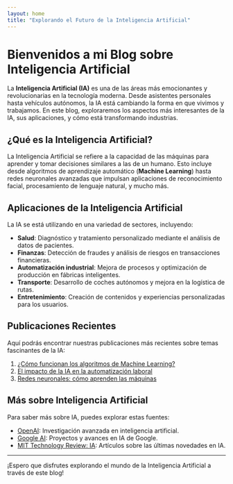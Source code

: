 ```yaml
---
layout: home
title: "Explorando el Futuro de la Inteligencia Artificial"
---
```


# Bienvenidos a mi Blog sobre Inteligencia Artificial

La **Inteligencia Artificial (IA)** es una de las áreas más emocionantes y revolucionarias en la tecnología moderna. Desde asistentes personales hasta vehículos autónomos, la IA está cambiando la forma en que vivimos y trabajamos. En este blog, exploraremos los aspectos más interesantes de la IA, sus aplicaciones, y cómo está transformando industrias.

## ¿Qué es la Inteligencia Artificial?

La Inteligencia Artificial se refiere a la capacidad de las máquinas para aprender y tomar decisiones similares a las de un humano. Esto incluye desde algoritmos de aprendizaje automático (**Machine Learning**) hasta redes neuronales avanzadas que impulsan aplicaciones de reconocimiento facial, procesamiento de lenguaje natural, y mucho más.

## Aplicaciones de la Inteligencia Artificial

La IA se está utilizando en una variedad de sectores, incluyendo:

- **Salud**: Diagnóstico y tratamiento personalizado mediante el análisis de datos de pacientes.
- **Finanzas**: Detección de fraudes y análisis de riesgos en transacciones financieras.
- **Automatización industrial**: Mejora de procesos y optimización de producción en fábricas inteligentes.
- **Transporte**: Desarrollo de coches autónomos y mejora en la logística de rutas.
- **Entretenimiento**: Creación de contenidos y experiencias personalizadas para los usuarios.

## Publicaciones Recientes

Aquí podrás encontrar nuestras publicaciones más recientes sobre temas fascinantes de la IA:

1. [¿Cómo funcionan los algoritmos de Machine Learning?](2024-01-01-algoritmos-machine-learning.markdown)
2. [El impacto de la IA en la automatización laboral](2024-02-10-impacto-automatizacion.markdown)
3. [Redes neuronales: cómo aprenden las máquinas](2024-03-15-redes-neuronales.markdown)

## Más sobre Inteligencia Artificial

Para saber más sobre IA, puedes explorar estas fuentes:
- [OpenAI](https://openai.com/): Investigación avanzada en inteligencia artificial.
- [Google AI](https://ai.google/): Proyectos y avances en IA de Google.
- [MIT Technology Review: IA](https://www.technologyreview.com/topic/artificial-intelligence/): Artículos sobre las últimas novedades en IA.

---

¡Espero que disfrutes explorando el mundo de la Inteligencia Artificial a través de este blog!
